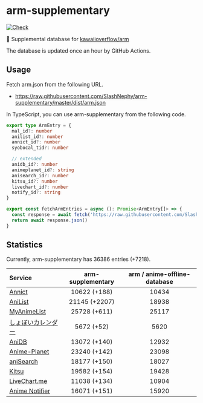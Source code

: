 # arm-supplementary

[![Check](https://github.com/SlashNephy/arm-supplementary/actions/workflows/check-node.yml/badge.svg)](https://github.com/SlashNephy/arm-supplementary/actions/workflows/check-node.yml)

💊 Supplemental database for [kawaiioverflow/arm](https://github.com/kawaiioverflow/arm)

The database is updated once an hour by GitHub Actions.

## Usage

Fetch arm.json from the following URL.

- https://raw.githubusercontent.com/SlashNephy/arm-supplementary/master/dist/arm.json

In TypeScript, you can use arm-supplementary from the following code.

```TypeScript
export type ArmEntry = {
  mal_id?: number
  anilist_id?: number
  annict_id?: number
  syobocal_tid?: number

  // extended
  anidb_id?: number
  animeplanet_id?: string
  anisearch_id?: number
  kitsu_id?: number
  livechart_id?: number
  notify_id?: string
}

export const fetchArmEntries = async (): Promise<ArmEntry[]> => {
  const response = await fetch('https://raw.githubusercontent.com/SlashNephy/arm-supplementary/master/dist/arm.json')
  return await response.json()
}
```

## Statistics

Currently, arm-supplementary has 36386 entries (+7218).

| Service                                     | arm-supplementary | arm / anime-offline-database |
| :------------------------------------------ | :---------------: | :--------------------------: |
| [Annict](https://annict.com)                |   10622 (+188)    |            10434             |
| [AniList](https://anilist.co)               |   21145 (+2207)   |            18938             |
| [MyAnimeList](https://myanimelist.net)      |   25728 (+611)    |            25117             |
| [しょぼいカレンダー](https://cal.syoboi.jp) |    5672 (+52)     |             5620             |
| [AniDB](https://anidb.net)                  |   13072 (+140)    |            12932             |
| [Anime-Planet](https://anime-planet.com)    |   23240 (+142)    |            23098             |
| [aniSearch](https://anisearch.com)          |   18177 (+150)    |            18027             |
| [Kitsu](https://kitsu.io)                   |   19582 (+154)    |            19428             |
| [LiveChart.me](https://livechart.me)        |   11038 (+134)    |            10904             |
| [Anime Notifier](https://notify.moe)        |   16071 (+151)    |            15920             |
